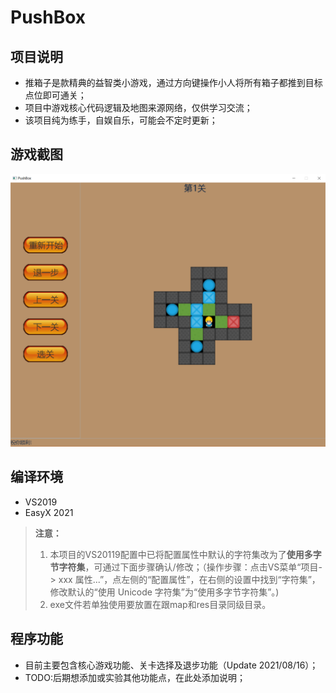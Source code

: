# PushBox
## 项目说明
- 推箱子是款精典的益智类小游戏，通过方向键操作小人将所有箱子都推到目标点位即可通关；
- 项目中游戏核心代码逻辑及地图来源网络，仅供学习交流；
- 该项目纯为练手，自娱自乐，可能会不定时更新；

## 游戏截图
![游戏截图](https://github.com/eppesh/PushBox/blob/main/PushBox.png)

## 编译环境
- VS2019
- EasyX 2021

> **注意：**
> 1. 本项目的VS20119配置中已将配置属性中默认的字符集改为了**使用多字节字符集**，可通过下面步骤确认/修改；（操作步骤：点击VS菜单“项目-> xxx 属性...”，点左侧的“配置属性”，在右侧的设置中找到“字符集”，修改默认的“使用 Unicode 字符集”为“使用多字节字符集”。)
> 2. exe文件若单独使用要放置在跟map和res目录同级目录。

## 程序功能
- 目前主要包含核心游戏功能、关卡选择及退步功能（Update 2021/08/16）；
- TODO:后期想添加或实验其他功能点，在此处添加说明；

